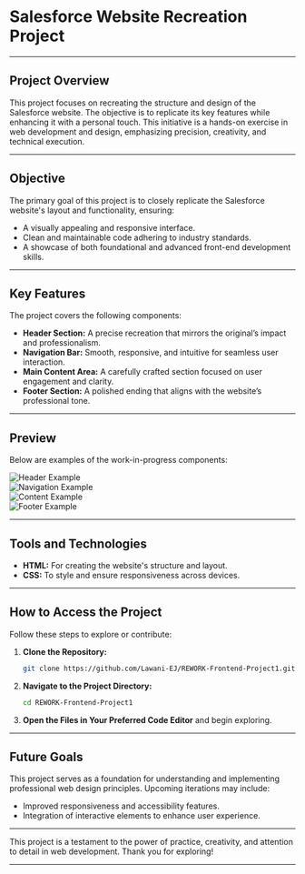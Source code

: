 # **Salesforce Website Recreation Project**  
---

## **Project Overview**  

This project focuses on recreating the structure and design of the Salesforce website. The objective is to replicate its key features while enhancing it with a personal touch. This initiative is a hands-on exercise in web development and design, emphasizing precision, creativity, and technical execution.  

---

## **Objective**  

The primary goal of this project is to closely replicate the Salesforce website's layout and functionality, ensuring:  

- A visually appealing and responsive interface.  
- Clean and maintainable code adhering to industry standards.  
- A showcase of both foundational and advanced front-end development skills.  

---

## **Key Features**  

The project covers the following components:  

- **Header Section:** A precise recreation that mirrors the original’s impact and professionalism.  
- **Navigation Bar:** Smooth, responsive, and intuitive for seamless user interaction.  
- **Main Content Area:** A carefully crafted section focused on user engagement and clarity.  
- **Footer Section:** A polished ending that aligns with the website’s professional tone.  

---

## **Preview**  

Below are examples of the work-in-progress components:  

![Header Example](https://github.com/user-attachments/assets/09df723b-18db-41b3-8df3-6ef1d1c0c256)  
![Navigation Example](https://github.com/user-attachments/assets/8e1a00a3-3edf-4005-9634-563df48b228c)  
![Content Example](https://github.com/user-attachments/assets/4b455090-3f20-4925-acdd-6ef1d1c0c256)  
![Footer Example](https://github.com/user-attachments/assets/ce9131ff-0dbb-4368-8511-4a454b06e791)  

---

## **Tools and Technologies**  

- **HTML:** For creating the website's structure and layout.  
- **CSS:** To style and ensure responsiveness across devices.  

---

## **How to Access the Project**  

Follow these steps to explore or contribute:  

1. **Clone the Repository:**  
   ```bash  
   git clone https://github.com/Lawani-EJ/REWORK-Frontend-Project1.git  
   ```  
2. **Navigate to the Project Directory:**  
   ```bash  
   cd REWORK-Frontend-Project1  
   ```  

3. **Open the Files in Your Preferred Code Editor** and begin exploring.  

---

## **Future Goals**  

This project serves as a foundation for understanding and implementing professional web design principles. Upcoming iterations may include:  

- Improved responsiveness and accessibility features.  
- Integration of interactive elements to enhance user experience.  

---

This project is a testament to the power of practice, creativity, and attention to detail in web development. Thank you for exploring!  

---  
